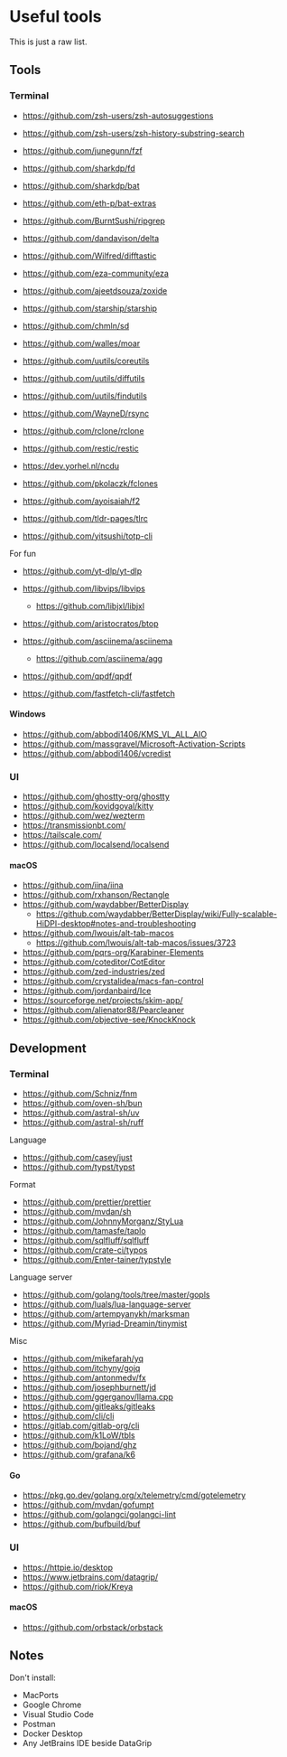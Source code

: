 # Useful tools

This is just a raw list.

## Tools

### Terminal

- https://github.com/zsh-users/zsh-autosuggestions
- https://github.com/zsh-users/zsh-history-substring-search
- https://github.com/junegunn/fzf
- https://github.com/sharkdp/fd
- https://github.com/sharkdp/bat
- https://github.com/eth-p/bat-extras
- https://github.com/BurntSushi/ripgrep
- https://github.com/dandavison/delta
- https://github.com/Wilfred/difftastic
- https://github.com/eza-community/eza
- https://github.com/ajeetdsouza/zoxide
- https://github.com/starship/starship
- https://github.com/chmln/sd
- https://github.com/walles/moar
- https://github.com/uutils/coreutils
- https://github.com/uutils/diffutils
- https://github.com/uutils/findutils

- https://github.com/WayneD/rsync
- https://github.com/rclone/rclone
- https://github.com/restic/restic
- https://dev.yorhel.nl/ncdu
- https://github.com/pkolaczk/fclones
- https://github.com/ayoisaiah/f2
- https://github.com/tldr-pages/tlrc
- https://github.com/yitsushi/totp-cli

For fun

- https://github.com/yt-dlp/yt-dlp
- https://github.com/libvips/libvips
    - https://github.com/libjxl/libjxl

- https://github.com/aristocratos/btop
- https://github.com/asciinema/asciinema
    - https://github.com/asciinema/agg
- https://github.com/qpdf/qpdf
- https://github.com/fastfetch-cli/fastfetch

#### Windows

- https://github.com/abbodi1406/KMS_VL_ALL_AIO
- https://github.com/massgravel/Microsoft-Activation-Scripts
- https://github.com/abbodi1406/vcredist

### UI

- https://github.com/ghostty-org/ghostty
- https://github.com/kovidgoyal/kitty
- https://github.com/wez/wezterm
- https://transmissionbt.com/
- https://tailscale.com/
- https://github.com/localsend/localsend

#### macOS

- https://github.com/iina/iina
- https://github.com/rxhanson/Rectangle
- https://github.com/waydabber/BetterDisplay
    - https://github.com/waydabber/BetterDisplay/wiki/Fully-scalable-HiDPI-desktop#notes-and-troubleshooting
- https://github.com/lwouis/alt-tab-macos
    - https://github.com/lwouis/alt-tab-macos/issues/3723
- https://github.com/pqrs-org/Karabiner-Elements
- https://github.com/coteditor/CotEditor
- https://github.com/zed-industries/zed
- https://github.com/crystalidea/macs-fan-control
- https://github.com/jordanbaird/Ice
- https://sourceforge.net/projects/skim-app/
- https://github.com/alienator88/Pearcleaner
- https://github.com/objective-see/KnockKnock

## Development

### Terminal

- https://github.com/Schniz/fnm
- https://github.com/oven-sh/bun
- https://github.com/astral-sh/uv
- https://github.com/astral-sh/ruff

Language

- https://github.com/casey/just
- https://github.com/typst/typst

Format

- https://github.com/prettier/prettier
- https://github.com/mvdan/sh
- https://github.com/JohnnyMorganz/StyLua
- https://github.com/tamasfe/taplo
- https://github.com/sqlfluff/sqlfluff
- https://github.com/crate-ci/typos
- https://github.com/Enter-tainer/typstyle

Language server

- https://github.com/golang/tools/tree/master/gopls
- https://github.com/luals/lua-language-server
- https://github.com/artempyanykh/marksman
- https://github.com/Myriad-Dreamin/tinymist

Misc

- https://github.com/mikefarah/yq
- https://github.com/itchyny/gojq
- https://github.com/antonmedv/fx
- https://github.com/josephburnett/jd
- https://github.com/ggerganov/llama.cpp
- https://github.com/gitleaks/gitleaks
- https://github.com/cli/cli
- https://gitlab.com/gitlab-org/cli
- https://github.com/k1LoW/tbls
- https://github.com/bojand/ghz
- https://github.com/grafana/k6

#### Go

- https://pkg.go.dev/golang.org/x/telemetry/cmd/gotelemetry
- https://github.com/mvdan/gofumpt
- https://github.com/golangci/golangci-lint
- https://github.com/bufbuild/buf

### UI

- https://httpie.io/desktop
- https://www.jetbrains.com/datagrip/
- https://github.com/riok/Kreya

#### macOS

- https://github.com/orbstack/orbstack

## Notes

Don't install:

- MacPorts
- Google Chrome
- Visual Studio Code
- Postman
- Docker Desktop
- Any JetBrains IDE beside DataGrip
